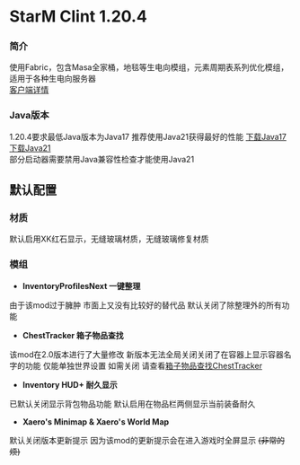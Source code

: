 # StarM Clint 1.20.4 
### 简介
使用Fabric，包含Masa全家桶，地毯等生电向模组，元素周期表系列优化模组，适用于各种生电向服务器<br>
[客户端详情](https://starm.team/#/downloads/mc/clientinfo/1.20.4)

### Java版本

1.20.4要求最低Java版本为Java17 推荐使用Java21获得最好的性能 [下载Java17](https://www.oracle.com/cn/java/technologies/downloads/#java17) [下载Java21](https://www.oracle.com/cn/java/technologies/downloads/#java21) <br> 部分启动器需要禁用Java兼容性检查才能使用Java21

## 默认配置

### 材质  

默认启用XK红石显示，无缝玻璃材质，无缝玻璃修复材质

### 模组

- **InventoryProfilesNext 一键整理**

由于该mod过于臃肿 市面上又没有比较好的替代品 默认关闭了除整理外的所有功能

- **ChestTracker 箱子物品查找**

该mod在2.0版本进行了大量修改 新版本无法全局关闭关闭了在容器上显示容器名字的功能 仅能单独世界设置 如需关闭 请查看[箱子物品查找ChestTracker](../modconfig/ChestTracker.md)

- **Inventory HUD+ 耐久显示**

已默认关闭显示背包物品功能 默认启用在物品栏两侧显示当前装备耐久

- **Xaero's Minimap & Xaero's World Map**

默认关闭版本更新提示 因为该mod的更新提示会在进入游戏时全屏显示 <s>(非常的烦)</s>